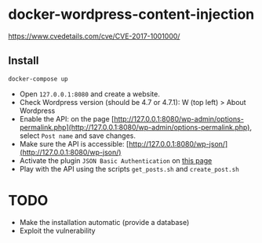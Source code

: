 # docker-wordpress-content-injection

https://www.cvedetails.com/cve/CVE-2017-1001000/

## Install

```bash
docker-compose up
```

* Open `127.0.0.1:8080` and create a website.
* Check Wordpress version (should be 4.7 or 4.7.1): W (top left) > About Wordpress
* Enable the API: on the page [http://127.0.0.1:8080/wp-admin/options-permalink.php](http://127.0.0.1:8080/wp-admin/options-permalink.php), select `Post name` and save changes.
* Make sure the API is accessible: [http://127.0.0.1:8080/wp-json/](http://127.0.0.1:8080/wp-json/)
* Activate the plugin `JSON Basic Authentication` on [this page](http://127.0.0.1:8080/wp-admin/plugins.php)
* Play with the API using the scripts `get_posts.sh` and `create_post.sh`

# TODO

* Make the installation automatic (provide a database)
* Exploit the vulnerability
